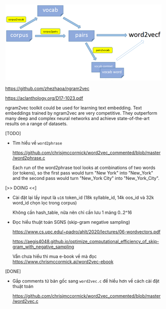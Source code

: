 ![](ngram2vec.png) 

https://github.com/zhezhaoa/ngram2vec

https://aclanthology.org/D17-1023.pdf

ngram2vec toolkit could be used for learning text embedding. Text embeddings trained by ngram2vec are very competitive. They outperform many deep and complex neural networks and achieve state-of-the-art results on a range of datasets. 


[TODO]


* Tìm hiểu về `word2phrase`

  https://github.com/chrisjmccormick/word2vec_commented/blob/master/word2phrase.c

	Each run of the word2phrase tool looks at combinations of two words (or tokens), so the first pass would turn "New York" into "New_York" and the second pass would turn "New_York City" into "New_York_City".


[>> DOING <<]

* Cài đặt lại lấy input là `u16` token_id 
  (18k syllable_id, 14k oos_id và 32k word_id chọn lọc trong corpus)

  Không cần hash_table, nữa nên chỉ cần lưu 1 mảng 0..2^16


* Đọc hiểu thuật toán SGNS (skip-gram negative sampling)

  https://www.cs.upc.edu/~padro/ahlt/2020/lectures/06-wordvectors.pdf

  https://aegis4048.github.io/optimize_computational_efficiency_of_skip-gram_with_negative_sampling

  Vẫn chưa hiểu thì mua e-book về mà đọc https://www.chrismccormick.ai/word2vec-ebook


[DONE]

* Gắp comments từ bản gốc sang `word2vec.c` để hiểu hơn về cách cài đặt thuật toán

  https://github.com/chrisjmccormick/word2vec_commented/blob/master/word2vec.c
